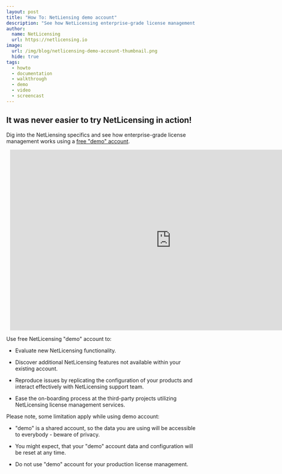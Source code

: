 ```yaml
---
layout: post
title: "How To: NetLiensing demo account"
description: "See how NetLicensing enterprise-grade license management works"
author:
  name: NetLicensing
  url: https://netlicensing.io
image:
  url: /img/blog/netlicensing-demo-account-thumbnail.png
  hide: true
tags:
  - howto
  - documentation
  - walkthrough
  - demo
  - video
  - screencast
---
```


## It was never easier to try NetLicensing in action!

Dig into the NetLiensing specifics and see how enterprise-grade license management works using a [free "demo" account](https://netlicensing.io/demo-optin/).


<div style="text-align:center;margin:10px;">
  <iframe width="853" height="480" src="https://www.youtube.com/embed/pGhl8BdPxWw" frameborder="0" allow="accelerometer; autoplay; encrypted-media; gyroscope; picture-in-picture" allowfullscreen></iframe>
</div>


Use free NetLicensing "demo" account to:

* Evaluate new NetLicensing functionality.

* Discover additional NetLicensing features not available within your existing account.

* Reproduce issues by replicating the configuration of your products and interact effectively with NetLicensing support team.

* Ease the on-boarding process at the third-party projects utilizing NetLicensing license management services.


Please note, some limitation apply while using demo account:

* "demo" is a shared account, so the data you are using will be accessible to everybody - beware of privacy.

* You might expect, that your "demo" account data and configuration will be reset at any time.

* Do not use "demo" account for your production license management.
